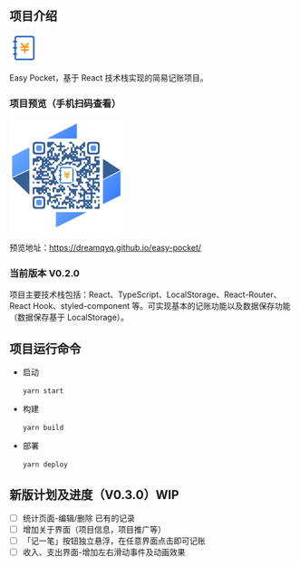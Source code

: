 ## 项目介绍

<img src="public/favicon.ico" width="50" alt="Easy Pocket"/>

Easy Pocket，基于 React 技术栈实现的简易记账项目。

### 项目预览（手机扫码查看）

<img src="src/static/qrcode.png" width="200" alt="https://dreamqyq.github.io/easy-pocket/" />

预览地址：https://dreamqyq.github.io/easy-pocket/

### 当前版本 V0.2.0

项目主要技术栈包括：React、TypeScript、LocalStorage、React-Router、React Hook、styled-component 等。可实现基本的记账功能以及数据保存功能（数据保存基于 LocalStorage）。

## 项目运行命令

- 启动

  `yarn start`

- 构建

  `yarn build`

- 部署

  `yarn deploy`

## 新版计划及进度（V0.3.0）WIP

- [ ] 统计页面-编辑/删除 已有的记录
- [ ] 增加关于界面（项目信息，项目推广等）
- [ ] 「记一笔」按钮独立悬浮，在任意界面点击即可记账
- [ ] 收入、支出界面-增加左右滑动事件及动画效果
